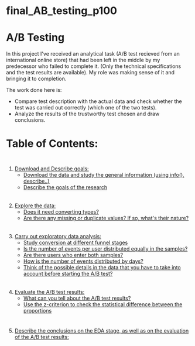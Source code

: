 # final_AB_testing_p100

# A/B Testing

In this project I've received an analytical task (A/B test recieved from an international online store) that had been left in the middle by my predecessor who failed to complete it. (Only the technical specifications and the test results are available). My role was making sense of it and bringing it to completion.

The work done here is: 
   * Compare test description with the actual data and check whether the test was carried out correctly (which one of the two tests).
   * Analyze the results of the trustworthy test chosen and draw conclusions.

# Table of Contents:

<div style="height:10px;"></div>

1. [Download and Describe goals:](#-data)
   * [Download the data and study the general information (using info(), describe..)](#-info)
   * [Describe the goals of the research](#-goals)
   
  
<div style="height:5px;"></div>

2. [Explore the data:](#-explore)
   * [Does it need converting types?](#-types)
   * [Are there any missing or duplicate values? If so, what's their nature?](#-missing)
   
   
<div style="height:5px;"></div>

3. [Carry out exploratory data analysis:](#-eda)
   * [Study conversion at different funnel stages](#-conversion)
   * [Is the number of events per user distributed equally in the samples?](#-samples1)
   * [Are there users who enter both samples?](#-samples2)
   * [How is the number of events distributed by days?](#-events)
   * [Think of the possible details in the data that you have to take into account before starting the A/B test?](#-details)


<div style="height:5px;"></div> 

4. [Evaluate the A/B test results:](#-ab)
   * [What can you tell about the A/B test results?](#-results)
   * [Use the z-criterion to check the statistical difference between the proportions](#-z)
 
   
<div style="height:10px;"></div>


5. [Describe the conclusions on the EDA stage, as well as on the evaluation of the A/B test results:](#-conclusions)
 
<div style="height:10px;"></div>
